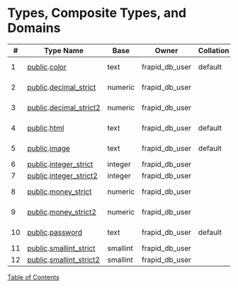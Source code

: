 # Types, Composite Types, and Domains

| # | Type Name | Base | Owner | Collation | Default | Type | StoreType | Description |
| --- | --- | --- | --- | --- | --- | --- | --- | --- |
| 1 | [public](schemas/public.md).[color](types/public/color.md) | text | frapid_db_user | default |  | Domain| Compressed Inline/Seconary|  |
| 2 | [public](schemas/public.md).[decimal_strict](types/public/decimal_strict.md) | numeric | frapid_db_user |  |  | Domain| Compressed Inline|  |
| 3 | [public](schemas/public.md).[decimal_strict2](types/public/decimal_strict2.md) | numeric | frapid_db_user |  |  | Domain| Compressed Inline|  |
| 4 | [public](schemas/public.md).[html](types/public/html.md) | text | frapid_db_user | default |  | Domain| Compressed Inline/Seconary|  |
| 5 | [public](schemas/public.md).[image](types/public/image.md) | text | frapid_db_user | default |  | Domain| Compressed Inline/Seconary|  |
| 6 | [public](schemas/public.md).[integer_strict](types/public/integer_strict.md) | integer | frapid_db_user |  |  | Domain| Plain|  |
| 7 | [public](schemas/public.md).[integer_strict2](types/public/integer_strict2.md) | integer | frapid_db_user |  |  | Domain| Plain|  |
| 8 | [public](schemas/public.md).[money_strict](types/public/money_strict.md) | numeric | frapid_db_user |  |  | Domain| Compressed Inline|  |
| 9 | [public](schemas/public.md).[money_strict2](types/public/money_strict2.md) | numeric | frapid_db_user |  |  | Domain| Compressed Inline|  |
| 10 | [public](schemas/public.md).[password](types/public/password.md) | text | frapid_db_user | default |  | Domain| Compressed Inline/Seconary|  |
| 11 | [public](schemas/public.md).[smallint_strict](types/public/smallint_strict.md) | smallint | frapid_db_user |  |  | Domain| Plain|  |
| 12 | [public](schemas/public.md).[smallint_strict2](types/public/smallint_strict2.md) | smallint | frapid_db_user |  |  | Domain| Plain|  |



[Table of Contents](README.md)
